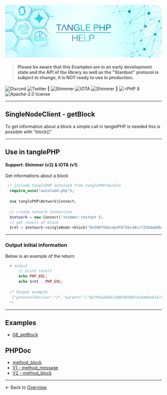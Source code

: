 ![](.meta/Banner.png)

> #### Please be aware that this Examples are in an early development state and the API of the library as well as the "Stardust" protocol is subject to change, it is NOT ready to use in production.

<a href="https://discord.iota.org/" style="text-decoration:none;"><img src="https://img.shields.io/badge/Discord-9cf.svg?style=social&logo=discord" alt="Discord"></a>
<a href="https://twitter.com/tanglePHP/" style="text-decoration:none;"><img src="https://img.shields.io/badge/Twitter-@tanglePHP-9cf.svg?style=social&logo=twitter" alt="Twitter"></a> ‖
<a href="https://www.tanglephp.com/" style="text-decoration:none;"><img src="https://img.shields.io/badge/tanglePHP-grey?style=flat-square&logo=tanglePHP" alt="Shimmer"></a>
<a href="https://www.iota.org/" style="text-decoration:none;"><img src="https://img.shields.io/badge/IOTA-grey?style=flat-square&logo=iota" alt="IOTA"></a>
<a href="https://www.shimmer.network/" style="text-decoration:none;"><img src="https://img.shields.io/badge/Shimmer-grey?style=flat-square&logo=shimmer" alt="Shimmer"></a> ‖
<a href="https://www.php.net/" style="text-decoration:none;"><img src="https://img.shields.io/badge/PHP->= 8.1.x-blue?style=flat-square&logo=php" alt=">PHP 8"></a>
<a href="https://github.com/iota-community/iota.php/LICENSE" style="text-decoration:none;"><img src="https://img.shields.io/badge/license-Apache--2.0-green?style=flat-square" alt="Apache-2.0 license"></a>

---

## SingleNodeClient - getBlock

To get information about a block a simple call in tanglePHP is needed this is possible with "block()"

---

## Use in tanglePHP

#### Support: Shimmer (v2) & IOTA (v1)

Get informations about a block

```PHP
 // include tanglePHP autoload from tanglePHP/bundle
  require_once("autoload.php");

  use tanglePHP\Network\Connect;

  // create network connection
  $network = new Connect('shimmer:testnet');
  // get result of block
  $ret = $network->singleNode->block("0x59bf5bbcdedf675bc48ccf25bda04bcb2e608e4f6b933b9714320e0e79b10b03");
```

---

### Output initial information
Below is an example of the return:

```PHP
  # output
      // print result
      echo PHP_EOL;
      echo $ret . PHP_EOL;
      
  /* Output example
   {"protocolVersion":"2","parents":["0x705ed24dc1b0939d847a19a0ba61a759ffc6853573d6ce3742e2283d00077b4f","0x99ff7d5ee637f4af55fa36273d188b1cae2cab87a2e8e8a4d8def43cd93bbbe0","0x9b3ff62417156c3d03f20fec42b5d30909170dae7edb895da62ce6551d090c4f","0xf1ec0644d82122101452cff19747a52d9db20de8916d1d14e5758cfc6a299cff"],"payload":{"type":5,"tag":"0x2374616e676c65504850","data":"0x74616e676c655048502073656e644d65737361676520746573742120666f6c6c6f77206d65206f6e2054776974746572204074616e676c65504850"},"nonce":"458579"}
  */
```

---

## Examples

+ [08_getBlock](https://github.com/tanglePHP/bundle/blob/main/examples/src/singlenode-client/Simple/08_getBlock.php)

## PHPDoc

+ [method_block](https://tanglephp.com/phpdoc/classes/tanglePHP-SingleNodeClient-Connector.html#method_block)
+ [V1 - method_message](https://tanglephp.com/phpdoc/classes/tanglePHP-SingleNodeClient-ConnectorV1.html#method_message)
+ [V2 - method_block](https://tanglephp.com/phpdoc/classes/tanglePHP-SingleNodeClient-ConnectorV2.html#method_block)



---

<- Back to [Overview](000_index.md)